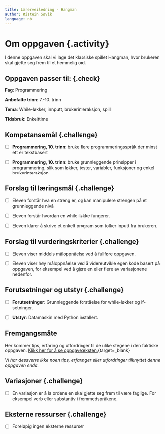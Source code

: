 ```yaml
---
title: Lærerveiledning - Hangman
author: Øistein Søvik
language: nb
---
```



# Om oppgaven {.activity}

I denne oppgaven skal vi lage det klassiske spillet Hangman, hvor brukeren skal
gjette seg frem til et hemmelig ord.

## Oppgaven passer til: {.check}

__Fag__: Programmering

__Anbefalte trinn__: 7.-10. trinn

__Tema__: While-løkker, innputt, brukerinteraksjon, spill

__Tidsbruk__: Enkelttime

## Kompetansemål {.challenge}

- [ ] __Programmering, 10. trinn__: bruke flere programmeringsspråk der minst
  ett er tekstbasert

- [ ] __Programmering, 10. trinn__: bruke grunnleggende prinsipper i
  programmering, slik som løkker, tester, variabler, funksjoner og enkel
  brukerinteraksjon

## Forslag til læringsmål {.challenge}

- [ ] Eleven forstår hva en streng er, og kan manipulere strengen på et
  grunnleggende nivå

- [ ] Eleven forstår hvordan en while-løkke fungerer.

- [ ] Eleven klarer å skrive et enkelt program som tolker inputt fra brukeren.

## Forslag til vurderingskriterier {.challenge}

- [ ] Eleven viser middels måloppnåelse ved å fullføre oppgaven.

- [ ] Eleven viser høy måloppnåelse ved å videreutvikle egen kode basert på
  oppgaven, for eksempel ved å gjøre en eller flere av variasjonene nedenfor.

## Forutsetninger og utstyr {.challenge}

- [ ] __Forutsetninger__: Grunnleggende forståelse for while-løkker og
  if-setninger.

- [ ] __Utstyr__: Datamaskin med Python installert.

## Fremgangsmåte

Her kommer tips, erfaring og utfordringer til de ulike stegene i den faktiske
oppgaven. [Klikk her for å se
oppgaveteksten.](../hangman/hangman.html){target=_blank}

_Vi har dessverre ikke noen tips, erfaringer eller utfordringer tilknyttet denne
oppgaven enda._

## Variasjoner {.challenge}

- [ ] En variasjon er å la ordene en skal gjette seg frem til være faglige. For
  eksempel verb eller substantiv i fremmedspråkene.

## Eksterne ressurser {.challenge}

- [ ] Foreløpig ingen eksterne ressurser
